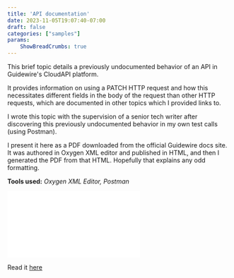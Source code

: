 ```yaml
---
title: 'API documentation'
date: 2023-11-05T19:07:40-07:00
draft: false
categories: ["samples"]
params:
    ShowBreadCrumbs: true
---
```


This brief topic details a previously undocumented behavior of an API in Guidewire's CloudAPI platform.

It provides information on using a PATCH HTTP request and how this necessitates different fields in the body of the request than other HTTP requests, which are documented in other topics which I provided links to.

<!-- Request inclusion: explain. Also add a preview image as a png. -->

I wrote this topic with the supervision of a senior tech writer after discovering this previously undocumented behavior in my own test calls (using Postman).

I present it here as a PDF downloaded from the official Guidewire docs site. It was authored in Oxygen XML editor and published in HTML, and then I generated the PDF from that HTML. Hopefully that explains any odd formatting.

**Tools used:** *Oxygen XML Editor, Postman*

<object data="patches.pdf" type="application/pdf" width="140%" height="600vw" style="
  justify-content: right">
    <embed src="/PATCHes in request inclusion.pdf"/>
</object>

Read it [here](public/patches.pdf)



